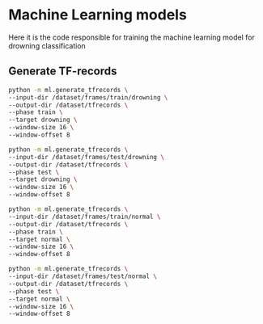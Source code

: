 # Machine Learning models
Here it is the code responsible for training the machine learning model for drowning classification

## Generate TF-records

```bash
python -m ml.generate_tfrecords \
--input-dir /dataset/frames/train/drowning \
--output-dir /dataset/tfrecords \
--phase train \
--target drowning \
--window-size 16 \
--window-offset 8
```

```bash
python -m ml.generate_tfrecords \
--input-dir /dataset/frames/test/drowning \
--output-dir /dataset/tfrecords \
--phase test \
--target drowning \
--window-size 16 \
--window-offset 8
```

```bash
python -m ml.generate_tfrecords \
--input-dir /dataset/frames/train/normal \
--output-dir /dataset/tfrecords \
--phase train \
--target normal \
--window-size 16 \
--window-offset 8
```

```bash
python -m ml.generate_tfrecords \
--input-dir /dataset/frames/test/normal \
--output-dir /dataset/tfrecords \
--phase test \
--target normal \
--window-size 16 \
--window-offset 8
```